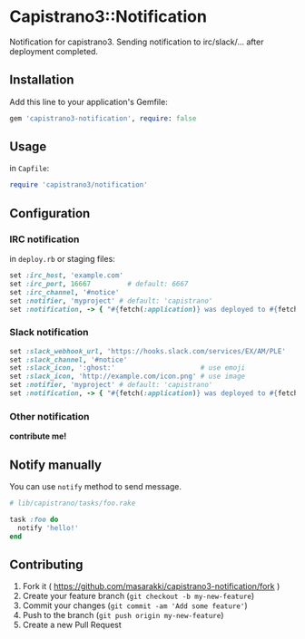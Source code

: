 # Capistrano3::Notification

Notification for capistrano3.
Sending notification to irc/slack/... after deployment completed.

## Installation

Add this line to your application's Gemfile:

```ruby
gem 'capistrano3-notification', require: false
```

## Usage

in `Capfile`:

```ruby
require 'capistrano3/notification'
```

## Configuration

### IRC notification

in `deploy.rb` or staging files:

```ruby
set :irc_host, 'example.com'
set :irc_port, 16667         # default: 6667
set :irc_channel, '#notice'
set :notifier, 'myproject' # default: 'capistrano'
set :notification, -> { "#{fetch(:application)} was deployed to #{fetch(:stage)}" } # this message is default
```

### Slack notification

```ruby
set :slack_webhook_url, 'https://hooks.slack.com/services/EX/AM/PLE'
set :slack_channel, '#notice'
set :slack_icon, ':ghost:'                     # use emoji
set :slack_icon, 'http://example.com/icon.png' # use image
set :notifier, 'myproject' # default: 'capistrano'
set :notification, -> { "#{fetch(:application)} was deployed to #{fetch(:stage)}" } # this message is default
```

### Other notification

**contribute me!**

## Notify manually

You can use `notify` method to send message.

```ruby
# lib/capistrano/tasks/foo.rake

task :foo do
  notify 'hello!'
end
```

## Contributing

1. Fork it ( https://github.com/masarakki/capistrano3-notification/fork )
2. Create your feature branch (`git checkout -b my-new-feature`)
3. Commit your changes (`git commit -am 'Add some feature'`)
4. Push to the branch (`git push origin my-new-feature`)
5. Create a new Pull Request
